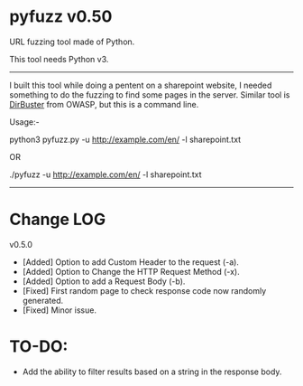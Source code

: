 # pyfuzz v0.50
URL fuzzing tool made of Python.

This tool needs Python v3.

-------
I built this tool while doing a pentent on a sharepoint website, I needed something to do the fuzzing to find some pages in the server.
Similar tool is [DirBuster](https://www.owasp.org/index.php/Category:OWASP_DirBuster_Project) from OWASP, but this is a command line.


Usage:-

python3 pyfuzz.py -u http://example.com/en/ -l sharepoint.txt

OR

./pyfuzz -u http://example.com/en/ -l sharepoint.txt

-------

# Change LOG

v0.5.0

   - [Added] Option to add Custom Header to the request (-a).
   - [Added] Option to Change the HTTP Request Method (-x).
   - [Added] Option to add a Request Body (-b).
   - [Fixed] First random page to check response code now randomly generated.
   - [Fixed] Minor issue.


# TO-DO:

   - Add the ability to filter results based on a string in the response body.